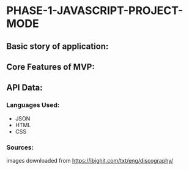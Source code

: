 # PHASE-1-JAVASCRIPT-PROJECT-MODE

## Basic story of application:


## Core Features of MVP:


## API Data:


### Languages Used:
* JSON
* HTML
* CSS

### Sources:
images downloaded from https://ibighit.com/txt/eng/discography/
